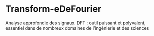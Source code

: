 # Transform-eDeFourier
Analyse approfondie des signaux. DFT : outil puissant et polyvalent, essentiel dans de nombreux domaines de l’ingénierie et des sciences
